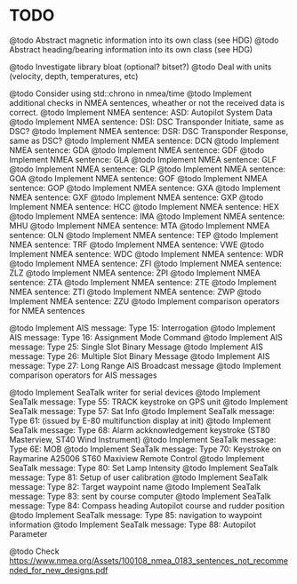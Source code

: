 TODO
====

@todo Abstract magnetic information into its own class (see HDG)
@todo Abstract heading/bearing information into its own class (see HDG)

@todo Investigate library bloat (optional? bitset?)
@todo Deal with units (velocity, depth, temperatures, etc)

@todo Consider using std::chrono in nmea/time
@todo Implement additional checks in NMEA sentences, wheather or not the received data is correct.
@todo Implement NMEA sentence: ASD: Autopilot System Data
@todo Implement NMEA sentence: DSI: DSC Transponder Initiate, same as DSC?
@todo Implement NMEA sentence: DSR: DSC Transponder Response, same as DSC?
@todo Implement NMEA sentence: DCN
@todo Implement NMEA sentence: GDA
@todo Implement NMEA sentence: GDF
@todo Implement NMEA sentence: GLA
@todo Implement NMEA sentence: GLF
@todo Implement NMEA sentence: GLP
@todo Implement NMEA sentence: GOA
@todo Implement NMEA sentence: GOF
@todo Implement NMEA sentence: GOP
@todo Implement NMEA sentence: GXA
@todo Implement NMEA sentence: GXF
@todo Implement NMEA sentence: GXP
@todo Implement NMEA sentence: HCC
@todo Implement NMEA sentence: HEX
@todo Implement NMEA sentence: IMA
@todo Implement NMEA sentence: MHU
@todo Implement NMEA sentence: MTA
@todo Implement NMEA sentence: OLN
@todo Implement NMEA sentence: TEP
@todo Implement NMEA sentence: TRF
@todo Implement NMEA sentence: VWE
@todo Implement NMEA sentence: WDC
@todo Implement NMEA sentence: WDR
@todo Implement NMEA sentence: ZFI
@todo Implement NMEA sentence: ZLZ
@todo Implement NMEA sentence: ZPI
@todo Implement NMEA sentence: ZTA
@todo Implement NMEA sentence: ZTE
@todo Implement NMEA sentence: ZTI
@todo Implement NMEA sentence: ZWP
@todo Implement NMEA sentence: ZZU
@todo Implement comparison operators for NMEA sentences

@todo Implement AIS message: Type 15: Interrogation
@todo Implement AIS message: Type 16: Assignment Mode Command
@todo Implement AIS message: Type 25: Single Slot Binary Message
@todo Implement AIS message: Type 26: Multiple Slot Binary Message
@todo Implement AIS message: Type 27: Long Range AIS Broadcast message
@todo Implement comparison operators for AIS messages

@todo Implement SeaTalk writer for serial devices
@todo Implement SeaTalk message: Type 55: TRACK keystroke on GPS unit
@todo Implement SeaTalk message: Type 57: Sat Info
@todo Implement SeaTalk message: Type 61: (issued by E-80 multifunction display at init)
@todo Implement SeaTalk message: Type 68: Alarm ackknowledgement keystroke (ST80 Masterview, ST40 Wind Instrument)
@todo Implement SeaTalk message: Type 6E: MOB
@todo Implement SeaTalk message: Type 70: Keystroke on Raymarine A25006 ST60 Maxiview Remote Control
@todo Implement SeaTalk message: Type 80: Set Lamp Intensity
@todo Implement SeaTalk message: Type 81: Setup of user calibration
@todo Implement SeaTalk message: Type 82: Target waypoint name
@todo Implement SeaTalk message: Type 83: sent by course computer
@todo Implement SeaTalk message: Type 84: Compass heading Autopilot course and rudder position
@todo Implement SeaTalk message: Type 85: navigation to waypoint information
@todo Implement SeaTalk message: Type 88: Autopilot Parameter


@todo Check https://www.nmea.org/Assets/100108_nmea_0183_sentences_not_recommended_for_new_designs.pdf

